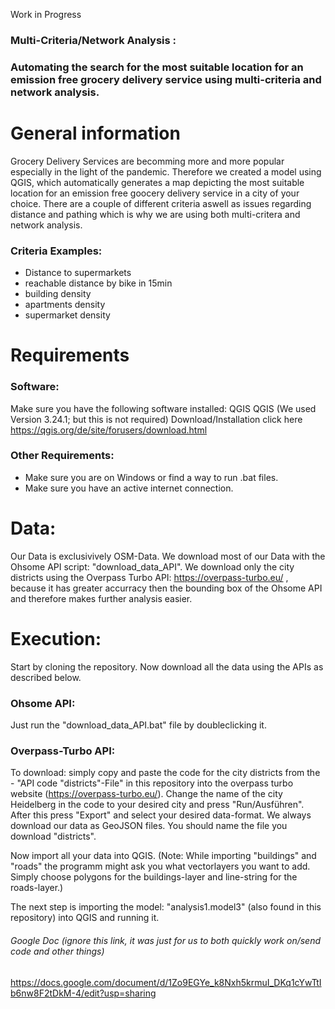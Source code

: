 Work in Progress

### Multi-Criteria/Network Analysis : 
### Automating the search for the most suitable location for an emission free grocery delivery service using multi-criteria and network analysis.

# General information 

Grocery Delivery Services are becomming more and more popular especially in the light of the pandemic.
Therefore we created a model using QGIS, which automatically generates a map depicting the most suitable location for an emission free goocery delivery service in a city of your choice. There are a couple of different criteria aswell as issues regarding distance and pathing which is why we are using both multi-critera and network analysis.

### Criteria Examples:
  - Distance to supermarkets
  - reachable distance by bike in 15min
  - building density
  - apartments density
  - supermarket density

# Requirements
### Software: 
Make sure you have the following software installed: QGIS QGIS (We used Version 3.24.1; but this is not required) 
Download/Installation click here https://qgis.org/de/site/forusers/download.html

### Other Requirements:
- Make sure you are on Windows or find a way to run .bat files.
- Make sure you have an active internet connection.

# Data:
Our Data is exclusivively OSM-Data.
We download most of our Data with the Ohsome API script: "download_data_API".
We download only the city districts using the Overpass Turbo API: https://overpass-turbo.eu/ , because it has greater accurracy then the bounding box of the Ohsome API and therefore makes further analysis easier.

# Execution:

Start by cloning the repository.
Now download all the data using the APIs as described below.

### Ohsome API: 
Just run the "download_data_API.bat" file by doubleclicking it.
### Overpass-Turbo API:
To download: simply copy and paste the code for the city districts from the - "API code "districts"-File" in this repository into the overpass turbo website (https://overpass-turbo.eu/). Change the name of the city Heidelberg in the code to your desired city and press "Run/Ausführen". After this press "Export" and select your desired data-format. We always download our data as GeoJSON files. You should name the file you download "districts".

Now import all your data into QGIS. (Note: While importing "buildings" and "roads" the programm might ask you what vectorlayers you want to add. Simply choose polygons for the buildings-layer and line-string for the roads-layer.)

The next step is importing the model: "analysis1.model3" (also found in this repository) into QGIS and running it.

###### Google Doc (ignore this link, it was just for us to both quickly work on/send code and other things)

https://docs.google.com/document/d/1Zo9EGYe_k8Nxh5krmuI_DKq1cYwTtIb6nw8F2tDkM-4/edit?usp=sharing
